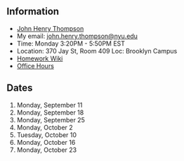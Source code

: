 ## Information

- [John Henry Thompson](http://johnhenrythompson.com)
- My email: john.henry.thompson@nyu.edu
- Time: Monday 3:20PM - 5:50PM EST
- Location: 370 Jay St, Room 409 Loc: Brooklyn Campus
- [Homework Wiki](https://github.com/ITPNYU/ICM-2023-Code/wiki/Homework-John-Henry-02)
- [Office Hours](https://calendar.google.com/calendar/u/0/selfsched?sstoken=UUdFT1BmNTVfLW5BfGRlZmF1bHR8YmZmMzM3NDFjYjFmMGE4NDI1YTFlNWEzNGQwMGY3NTk)

## Dates

1. Monday, September 11
2. Monday, September 18
3. Monday, September 25
4. Monday, October 2
5. Tuesday, October 10
6. Monday, October 16
7. Monday, October 23
